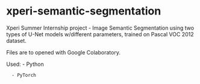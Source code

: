 # xperi-semantic-segmentation
Xperi Summer Internship project - Image Semantic Segmentation using two types of U-Net models w/different parameters, trained on Pascal VOC 2012 dataset.

Files are to opened with Google Colaboratory.

Used: - Python

      - PyTorch


